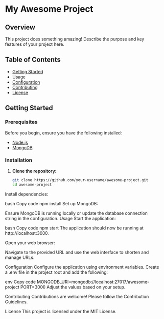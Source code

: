 # My Awesome Project

## Overview

This project does something amazing! Describe the purpose and key features of your project here.

## Table of Contents
- [Getting Started](#getting-started)
- [Usage](#usage)
- [Configuration](#configuration)
- [Contributing](#contributing)
- [License](#license)

## Getting Started

### Prerequisites

Before you begin, ensure you have the following installed:

- [Node.js](https://nodejs.org/)
- [MongoDB](https://www.mongodb.com/try/download/community)

### Installation

1. **Clone the repository:**

   ```bash
   git clone https://github.com/your-username/awesome-project.git
   cd awesome-project
Install dependencies:

bash
Copy code
npm install
Set up MongoDB:

Ensure MongoDB is running locally or update the database connection string in the configuration.
Usage
Start the application:

bash
Copy code
npm start
The application should now be running at http://localhost:3000.

Open your web browser:

Navigate to the provided URL and use the web interface to shorten and manage URLs.

Configuration
Configure the application using environment variables. Create a .env file in the project root and add the following:

env
Copy code
MONGODB_URI=mongodb://localhost:27017/awesome-project
PORT=3000
Adjust the values based on your setup.

Contributing
Contributions are welcome! Please follow the Contribution Guidelines.

License
This project is licensed under the MIT License.